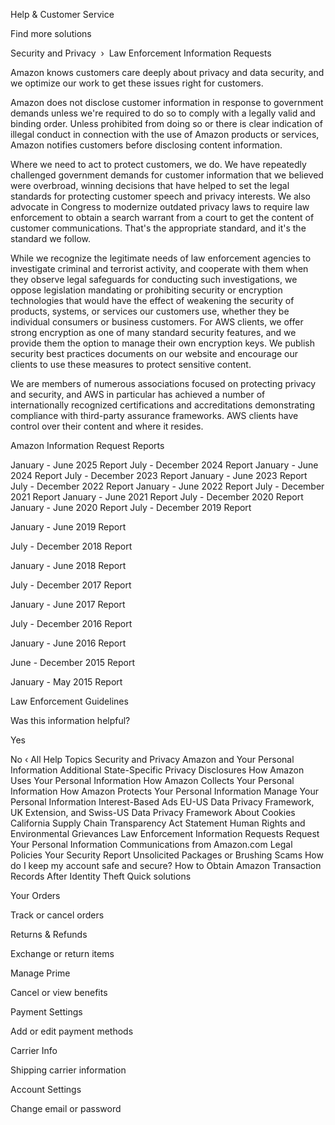 Help & Customer Service

Find more solutions

Security and Privacy  › 
Law Enforcement Information Requests

Amazon knows customers care deeply about privacy and data security, and we optimize our work to get these issues right for customers.

Amazon does not disclose customer information in response to government demands unless we're required to do so to comply with a legally valid and binding order. Unless prohibited from doing so or there is clear indication of illegal conduct in connection with the use of Amazon products or services, Amazon notifies customers before disclosing content information.

Where we need to act to protect customers, we do. We have repeatedly challenged government demands for customer information that we believed were overbroad, winning decisions that have helped to set the legal standards for protecting customer speech and privacy interests. We also advocate in Congress to modernize outdated privacy laws to require law enforcement to obtain a search warrant from a court to get the content of customer communications. That's the appropriate standard, and it's the standard we follow.

While we recognize the legitimate needs of law enforcement agencies to investigate criminal and terrorist activity, and cooperate with them when they observe legal safeguards for conducting such investigations, we oppose legislation mandating or prohibiting security or encryption technologies that would have the effect of weakening the security of products, systems, or services our customers use, whether they be individual consumers or business customers. For AWS clients, we offer strong encryption as one of many standard security features, and we provide them the option to manage their own encryption keys. We publish security best practices documents on our website and encourage our clients to use these measures to protect sensitive content.

We are members of numerous associations focused on protecting privacy and security, and AWS in particular has achieved a number of internationally recognized certifications and accreditations demonstrating compliance with third-party assurance frameworks. AWS clients have control over their content and where it resides.

Amazon Information Request Reports

January - June 2025 Report
July - December 2024 Report
January - June 2024 Report
July - December 2023 Report
January - June 2023 Report
July - December 2022 Report
January - June 2022 Report
July - December 2021 Report
January - June 2021 Report
July - December 2020 Report
January - June 2020 Report
July - December 2019 Report

January - June 2019 Report

July - December 2018 Report

January - June 2018 Report

July - December 2017 Report

January - June 2017 Report

July - December 2016 Report

January - June 2016 Report

June - December 2015 Report

January - May 2015 Report

Law Enforcement Guidelines

Was this information helpful?

Yes
 
No
‹ All Help Topics
Security and Privacy
Amazon and Your Personal Information
Additional State-Specific Privacy Disclosures
How Amazon Uses Your Personal Information
How Amazon Collects Your Personal Information
How Amazon Protects Your Personal Information
Manage Your Personal Information
Interest-Based Ads
EU-US Data Privacy Framework, UK Extension, and Swiss-US Data Privacy Framework
About Cookies
California Supply Chain Transparency Act Statement
Human Rights and Environmental Grievances
Law Enforcement Information Requests
Request Your Personal Information
Communications from Amazon.com
Legal Policies
Your Security
Report Unsolicited Packages or Brushing Scams
How do I keep my account safe and secure?
How to Obtain Amazon Transaction Records After Identity Theft
Quick solutions
	

Your Orders

Track or cancel orders

	

Returns & Refunds

Exchange or return items

	

Manage Prime

Cancel or view benefits

	

Payment Settings

Add or edit payment methods

	

Carrier Info

Shipping carrier information

	

Account Settings

Change email or password